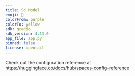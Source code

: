 ```yaml
---
title: Sd Model
emoji: 👀
colorFrom: purple
colorTo: yellow
sdk: gradio
sdk_version: 4.13.0
app_file: app.py
pinned: false
license: openrail
---
```


Check out the configuration reference at https://huggingface.co/docs/hub/spaces-config-reference
